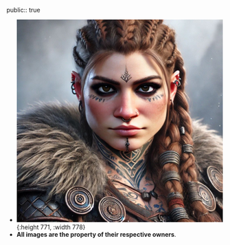 public:: true

- ![WhatsApp Image 2025-02-23 at 15.59.40 (1).jpeg](../assets/WhatsApp_Image_2025-02-23_at_15.59.40_(1)_1740340933247_0.jpeg){:height 771, :width 778}
- **All images are the property of their respective owners**.